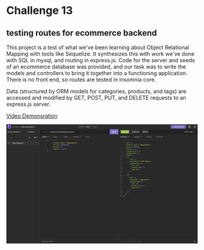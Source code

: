 # Challenge 13

## testing routes for ecommerce backend

This project is a test of what we've been learning about Object Relational Mapping
with tools like Sequelize. It synthesizes this with work we've done with SQL in
mysql, and routing in express.js. Code for the server and seeds of an ecommerce 
database was provided, and our task was to write the models and controllers to
bring it together into a functioning application. There is no front end, so 
routes are tested in insomnia core. 

Data (structured by ORM models for categories, products, and tags) are accessed 
and modified by GET, POST, PUT, and DELETE requests to an express.js server.

[Video Demonsration](https://www.example.com)

![screenshot](13screen.png)

